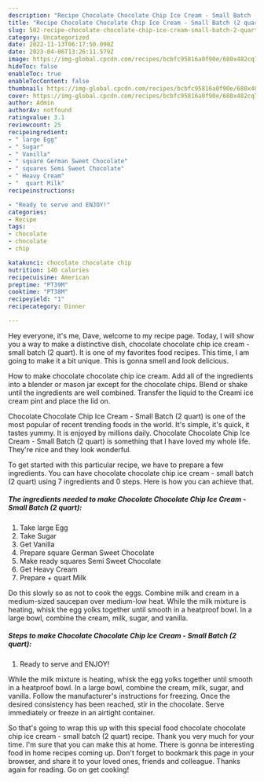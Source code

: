 ```yaml
---
description: "Recipe Chocolate Chocolate Chip Ice Cream - Small Batch (2 quart) the Very Delicious}"
title: "Recipe Chocolate Chocolate Chip Ice Cream - Small Batch (2 quart) the Very Delicious}"
slug: 502-recipe-chocolate-chocolate-chip-ice-cream-small-batch-2-quart-the-very-delicious
category: Uncategorized
date: 2022-11-13T06:17:50.090Z
date: 2023-04-06T13:26:11.579Z
image: https://img-global.cpcdn.com/recipes/bcbfc95816a0f90e/680x482cq70/chocolate-chocolate-chip-ice-cream-small-batch-2-quart-recipe-main-photo.jpg
hideToc: false
enableToc: true
enableTocContent: false
thumbnail: https://img-global.cpcdn.com/recipes/bcbfc95816a0f90e/680x482cq70/chocolate-chocolate-chip-ice-cream-small-batch-2-quart-recipe-main-photo.jpg
cover: https://img-global.cpcdn.com/recipes/bcbfc95816a0f90e/680x482cq70/chocolate-chocolate-chip-ice-cream-small-batch-2-quart-recipe-main-photo.jpg
author: Admin
authorAv: notfound
ratingvalue: 3.1
reviewcount: 25
recipeingredient:
- " large Egg"
- " Sugar"
- " Vanilla"
- " square German Sweet Chocolate"
- " squares Semi Sweet Chocolate"
- " Heavy Cream"
- "  quart Milk"
recipeinstructions:

- "Ready to serve and ENJOY!"
categories:
- Recipe
tags:
- chocolate
- chocolate
- chip

katakunci: chocolate chocolate chip 
nutrition: 140 calories
recipecuisine: American
preptime: "PT39M"
cooktime: "PT38M"
recipeyield: "1"
recipecategory: Dinner

---
```



Hey everyone, it's me, Dave, welcome to my recipe page. Today, I will show you a way to make a distinctive dish, chocolate chocolate chip ice cream - small batch (2 quart). It is one of my favorites food recipes. This time, I am going to make it a bit unique. This is gonna smell and look delicious.

How to make chocolate chocolate chip ice cream. Add all of the ingredients into a blender or mason jar except for the chocolate chips. Blend or shake until the ingredients are well combined. Transfer the liquid to the Creami ice cream pint and place the lid on.

Chocolate Chocolate Chip Ice Cream - Small Batch (2 quart) is one of the most popular of recent trending foods in the world. It's simple, it's quick, it tastes yummy. It is enjoyed by millions daily. Chocolate Chocolate Chip Ice Cream - Small Batch (2 quart) is something that I have loved my whole life. They're nice and they look wonderful.


To get started with this particular recipe, we have to prepare a few ingredients. You can have chocolate chocolate chip ice cream - small batch (2 quart) using 7 ingredients and 0 steps. Here is how you can achieve that.

<!--inarticleads1-->

##### The ingredients needed to make Chocolate Chocolate Chip Ice Cream - Small Batch (2 quart):

1. Take  large Egg
1. Take  Sugar
1. Get  Vanilla
1. Prepare  square German Sweet Chocolate
1. Make ready  squares Semi Sweet Chocolate
1. Get  Heavy Cream
1. Prepare  + quart Milk


Do this slowly so as not to cook the eggs. Combine milk and cream in a medium-sized saucepan over medium-low heat. While the milk mixture is heating, whisk the egg yolks together until smooth in a heatproof bowl. In a large bowl, combine the cream, milk, sugar, and vanilla. 

<!--inarticleads2-->

##### Steps to make Chocolate Chocolate Chip Ice Cream - Small Batch (2 quart):


1. Ready to serve and ENJOY!

While the milk mixture is heating, whisk the egg yolks together until smooth in a heatproof bowl. In a large bowl, combine the cream, milk, sugar, and vanilla. Follow the manufacturer&#39;s instructions for freezing. Once the desired consistency has been reached, stir in the chocolate. Serve immediately or freeze in an airtight container. 

So that's going to wrap this up with this special food chocolate chocolate chip ice cream - small batch (2 quart) recipe. Thank you very much for your time. I'm sure that you can make this at home. There is gonna be interesting food in home recipes coming up. Don't forget to bookmark this page in your browser, and share it to your loved ones, friends and colleague. Thanks again for reading. Go on get cooking!
